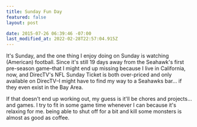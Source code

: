```yaml
---
title: Sunday Fun Day
featured: false
layout: post

date: 2015-07-26 06:39:46 -07:00
last_modified_at: 2022-02-28T22:57:04.915Z
---
```


It's Sunday, and the one thing I enjoy doing on Sunday is watching (American) football. Since it's still 19 days away from the Seahawk's first pre-season game–that I might end up missing because I live in California, now, and DirecTV's NFL Sunday Ticket is both over-priced and only available on DirecTV–I might have to find my way to a Seahawks bar… if they even exist in the Bay Area.

If that doesn't end up working out, my guess is it'll be chores and projects… and games. I try to fit in some game time whenever I can because it's relaxing for me. being able to shut off for a bit and kill some monsters is almost as good as coffee.

